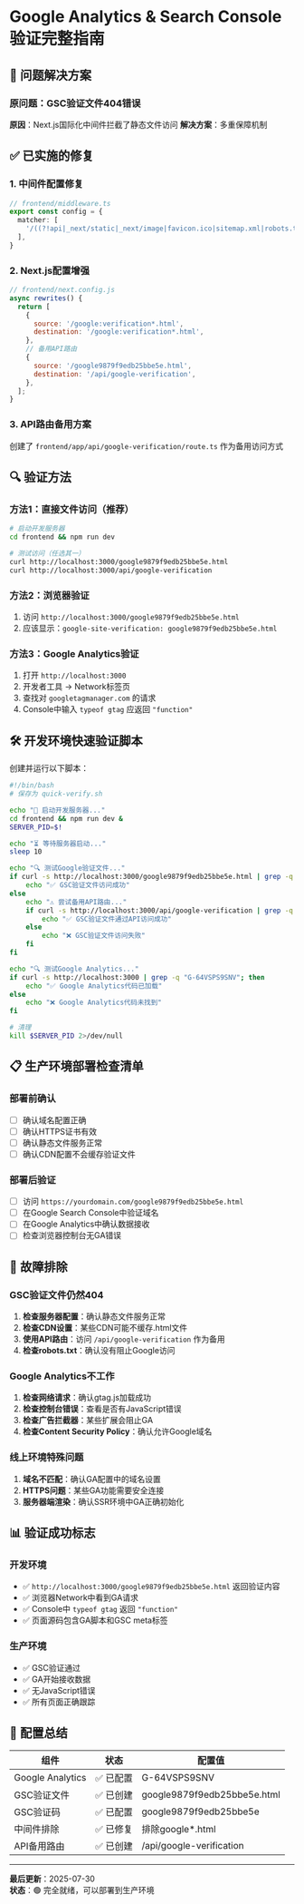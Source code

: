 # Google Analytics & Search Console 验证完整指南

## 🎯 问题解决方案

### 原问题：GSC验证文件404错误
**原因**：Next.js国际化中间件拦截了静态文件访问
**解决方案**：多重保障机制

## ✅ 已实施的修复

### 1. 中间件配置修复
```typescript
// frontend/middleware.ts
export const config = {
  matcher: [
    '/((?!api|_next/static|_next/image|favicon.ico|sitemap.xml|robots.txt|llm.txt|images|icons|logo|manifest.json|google.*\\.html).*)',
  ],
}
```

### 2. Next.js配置增强
```javascript
// frontend/next.config.js
async rewrites() {
  return [
    {
      source: '/google:verification*.html',
      destination: '/google:verification*.html',
    },
    // 备用API路由
    {
      source: '/google9879f9edb25bbe5e.html',
      destination: '/api/google-verification',
    },
  ];
}
```

### 3. API路由备用方案
创建了 `frontend/app/api/google-verification/route.ts` 作为备用访问方式

## 🔍 验证方法

### 方法1：直接文件访问（推荐）
```bash
# 启动开发服务器
cd frontend && npm run dev

# 测试访问（任选其一）
curl http://localhost:3000/google9879f9edb25bbe5e.html
curl http://localhost:3000/api/google-verification
```

### 方法2：浏览器验证
1. 访问 `http://localhost:3000/google9879f9edb25bbe5e.html`
2. 应该显示：`google-site-verification: google9879f9edb25bbe5e.html`

### 方法3：Google Analytics验证
1. 打开 `http://localhost:3000`
2. 开发者工具 → Network标签页
3. 查找对 `googletagmanager.com` 的请求
4. Console中输入 `typeof gtag` 应返回 `"function"`

## 🛠️ 开发环境快速验证脚本

创建并运行以下脚本：

```bash
#!/bin/bash
# 保存为 quick-verify.sh

echo "🚀 启动开发服务器..."
cd frontend && npm run dev &
SERVER_PID=$!

echo "⏳ 等待服务器启动..."
sleep 10

echo "🔍 测试Google验证文件..."
if curl -s http://localhost:3000/google9879f9edb25bbe5e.html | grep -q "google-site-verification"; then
    echo "✅ GSC验证文件访问成功"
else
    echo "⚠️ 尝试备用API路由..."
    if curl -s http://localhost:3000/api/google-verification | grep -q "google-site-verification"; then
        echo "✅ GSC验证文件通过API访问成功"
    else
        echo "❌ GSC验证文件访问失败"
    fi
fi

echo "🔍 测试Google Analytics..."
if curl -s http://localhost:3000 | grep -q "G-64VSPS9SNV"; then
    echo "✅ Google Analytics代码已加载"
else
    echo "❌ Google Analytics代码未找到"
fi

# 清理
kill $SERVER_PID 2>/dev/null
```

## 📋 生产环境部署检查清单

### 部署前确认
- [ ] 确认域名配置正确
- [ ] 确认HTTPS证书有效
- [ ] 确认静态文件服务正常
- [ ] 确认CDN配置不会缓存验证文件

### 部署后验证
- [ ] 访问 `https://yourdomain.com/google9879f9edb25bbe5e.html`
- [ ] 在Google Search Console中验证域名
- [ ] 在Google Analytics中确认数据接收
- [ ] 检查浏览器控制台无GA错误

## 🔧 故障排除

### GSC验证文件仍然404
1. **检查服务器配置**：确认静态文件服务正常
2. **检查CDN设置**：某些CDN可能不缓存.html文件
3. **使用API路由**：访问 `/api/google-verification` 作为备用
4. **检查robots.txt**：确认没有阻止Google访问

### Google Analytics不工作
1. **检查网络请求**：确认gtag.js加载成功
2. **检查控制台错误**：查看是否有JavaScript错误
3. **检查广告拦截器**：某些扩展会阻止GA
4. **检查Content Security Policy**：确认允许Google域名

### 线上环境特殊问题
1. **域名不匹配**：确认GA配置中的域名设置
2. **HTTPS问题**：某些GA功能需要安全连接
3. **服务器端渲染**：确认SSR环境中GA正确初始化

## 📊 验证成功标志

### 开发环境
- ✅ `http://localhost:3000/google9879f9edb25bbe5e.html` 返回验证内容
- ✅ 浏览器Network中看到GA请求
- ✅ Console中 `typeof gtag` 返回 `"function"`
- ✅ 页面源码包含GA脚本和GSC meta标签

### 生产环境
- ✅ GSC验证通过
- ✅ GA开始接收数据
- ✅ 无JavaScript错误
- ✅ 所有页面正确跟踪

## 🎉 配置总结

| 组件 | 状态 | 配置值 |
|------|------|--------|
| Google Analytics | ✅ 已配置 | G-64VSPS9SNV |
| GSC验证文件 | ✅ 已创建 | google9879f9edb25bbe5e.html |
| GSC验证码 | ✅ 已配置 | google9879f9edb25bbe5e |
| 中间件排除 | ✅ 已修复 | 排除google*.html |
| API备用路由 | ✅ 已创建 | /api/google-verification |

---

**最后更新**：2025-07-30  
**状态**：🟢 完全就绪，可以部署到生产环境
